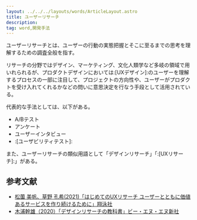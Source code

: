 ```yaml
---
layout: ../../../layouts/words/ArticleLayout.astro
title: ユーザーリサーチ
description:
tag: word,開発手法
---
```


ユーザーリサーチとは、ユーザーの行動の実態把握とそこに至るまでの思考を理解するための調査全般を指す。

リサーチの分野ではデザイン、マーケティング、文化人類学など多岐の領域で用いれられるが、プロダクトデザインにおいては:[UXデザイン]:のユーザーを理解するプロセスの一部に注目して、プロジェクトの方向性や、ユーザーがプロダクトを受け入れてくれるかなどの問いに意思決定を行なう手段として活用されている。

代表的な手法としては、以下がある。
- A/Bテスト
- アンケート
- ユーザーインタビュー
- :[ユーザビリティテスト]:

また、ユーザーリサーチの類似用語として「デザインリサーチ」「:[UXリサーチ]:」がある。

## 参考文献
- [松薗 美帆、草野 孔希(2021)「はじめてのUXリサーチ ユーザーとともに価値あるサービスを作り続けるために」翔泳社](https://www.shoeisha.co.jp/book/detail/9784798172972)
- [木浦幹雄（2020）「デザインリサーチの教科書」ビー・エヌ・エヌ新社](http://www.bnn.co.jp/books/10700/)